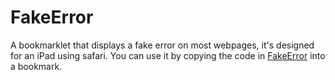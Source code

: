 # FakeError
A bookmarklet that displays a fake error on most webpages, it's designed for an iPad using safari.
You can use it by copying the code in [FakeError](https://github.com/SelectB5/FakeError/blob/main/FakeError.js) into a bookmark.
